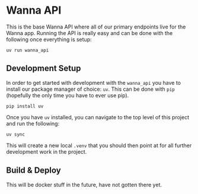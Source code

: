 # Wanna API
This is the base Wanna API where all of our primary endpoints live for the Wanna app. Running
the API is really easy and can be done with the following once everything is setup:

```
uv run wanna_api
```

## Development Setup
In order to get started with development with the `wanna_api` you have to install our package 
manager of choice: `uv`. This can be done with `pip` (hopefully the only time you have to ever 
use pip).

```
pip install uv
```

Once you have `uv` installed, you can navigate to the top level of this project and run the following:

```
uv sync
```

This will create a new local `.venv` that you should then point at for all further development work in 
the project.

## Build & Deploy
This will be docker stuff in the future, have not gotten there yet.